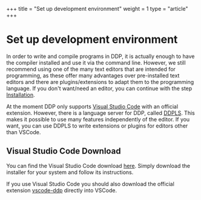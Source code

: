 +++
title = "Set up development environment"
weight = 1
type = "article"
+++

# Set up development environment

In order to write and compile programs in DDP, it is actually enough to have the compiler installed and use it via the command line.
However, we still recommend using one of the many text editors that are intended for programming, as these offer many advantages over pre-installed text editors and there are plugins/extensions to adapt them to the programming language.
If you don't want/need an editor, you can continue with the step [Installation](/Bedienungsanleitung/EN/Einstieg/Installation).

At the moment DDP only supports [Visual Studio Code](https://code.visualstudio.com/) with an official extension.
However, there is a language server for DDP, called [DDPLS](https://github.com/DDP-Projekt/DDPLS). This makes it possible to use many features independently of the editor. If you want, you can use DDPLS to write extensions or plugins for editors other than VSCode.

## Visual Studio Code Download

You can find the Visual Studio Code download [here](https://code.visualstudio.com/Download).
Simply download the installer for your system and follow its instructions.

If you use Visual Studio Code you should also download the official extension [vscode-ddp](https://marketplace.visualstudio.com/items?itemName=DDP-Projekt.vscode-ddp) directly into VSCode.